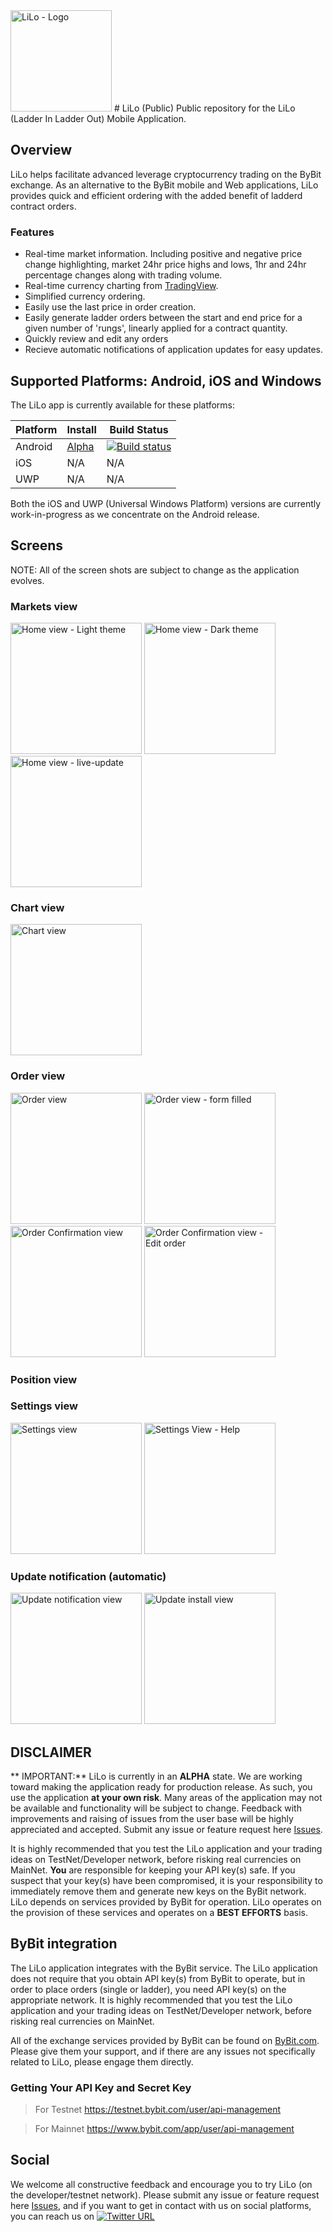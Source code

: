 <img src="Screenshots/launcher_foreground.png" width="162" Title="LiLo - Logo" />
# LiLo (Public) 
Public repository for the LiLo (Ladder In Ladder Out) Mobile Application.

## Overview
LiLo helps facilitate advanced leverage cryptocurrency trading on the ByBit exchange. As an alternative to the ByBit mobile and Web applications, LiLo provides quick and efficient ordering with the added benefit of ladderd contract orders.

### Features
- Real-time market information. Including positive and negative price change highlighting, market 24hr price highs and lows, 1hr and 24hr percentage changes along with trading volume.
- Real-time currency charting from [TradingView](https://uk.tradingview.com/).
- Simplified currency ordering.
- Easily use the last price in order creation.
- Easily generate ladder orders between the start and end price for a given number of 'rungs', linearly applied for a contract quantity.
- Quickly review and edit any orders
- Recieve automatic notifications of application updates for easy updates.

## Supported Platforms: Android, iOS and Windows

The LiLo app is currently available for these platforms:

| Platform | Install | Build Status |
| -------- | ------- | ------------ |
| Android  | [Alpha](https://tinyurl.com/LiLoApp) | [![Build status](https://build.appcenter.ms/v0.1/apps/c414af6f-de0a-40d7-b5b6-5470d4734714/branches/1.0.1/badge)](https://appcenter.ms) |
| iOS      | N/A        | N/A       |
| UWP      | N/A        | N/A       |

Both the iOS and UWP (Universal Windows Platform) versions are currently work-in-progress as we concentrate on the Android release.

## Screens
NOTE: All of the screen shots are subject to change as the application evolves.

### Markets view
<img src="Screenshots/10.png" width="210" Title="Home view - Light theme" /> <img src="Screenshots/15.png" width="210" Title="Home view - Dark theme" /> <img src="Screenshots/16.png" width="210" Title="Home view - live-update" />

### Chart view
<img src="Screenshots/20.png" width="210" Title="Chart view" /> 

### Order view
<img src="Screenshots/30.png" width="210" Title="Order view" /> <img src="Screenshots/31.png" width="210" Title="Order view - form filled" /> <img src="Screenshots/35.png" width="210" Title="Order Confirmation view" />  <img src="Screenshots/36.png" width="210" Title="Order Confirmation view - Edit order" /> 

### Position view

### Settings view
<img src="Screenshots/50.png" width="210" Title="Settings view" /> <img src="Screenshots/54.png" width="210" Title="Settings View - Help" /> 

### Update notification (automatic)
<img src="Screenshots/60.png" width="210" Title="Update notification view" /> <img src="Screenshots/61.png" width="210" Title="Update install view" /> 

## DISCLAIMER

** IMPORTANT:** LiLo is currently in an **ALPHA** state. We are working toward making the application ready for production release. As such, you use the application **at your own risk**.  Many areas of the application may not be available and functionality will be subject to change.  Feedback with improvements and raising of issues from the user base will be highly appreciated and accepted.  Submit any issue or feature request here [Issues](https://github.com/GeorgeLeithead/LiLo_Public/issues).

It is highly recommended that you test the LiLo application and your trading ideas on TestNet/Developer network, before risking real currencies on MainNet.
**You** are responsible for keeping your API key(s) safe. If you suspect that your key(s) have been compromised, it is your responsibility to immediately remove them and generate new keys on the ByBit network.
LiLo depends on services provided by ByBit for operation.  LiLo operates on the provision of these services and operates on a **BEST EFFORTS** basis.

## ByBit integration
The LiLo application integrates with the ByBit service.  The LiLo application does not require that you obtain API key(s) from ByBit to operate, but in order to place orders (single or ladder), you need API key(s) on the appropriate network.
It is highly recommended that you test the LiLo application and your trading ideas on TestNet/Developer network, before risking real currencies on MainNet.

All of the exchange services provided by ByBit can be found on [ByBit.com](https://www.bybit.com/).  Please give them your support, and if there are any issues not specifically related to LiLo, please engage them directly.

### Getting Your API Key and Secret Key

> For Testnet
https://testnet.bybit.com/user/api-management

> For Mainnet
https://www.bybit.com/app/user/api-management

## Social
We welcome all constructive feedback and encourage you to try LiLo (on the developer/testnet network).  Please submit any issue or feature request here [Issues](https://github.com/GeorgeLeithead/LiLo_Public/issues), and if you want to get in contact with us on social platforms, you can reach us on [![Twitter URL](https://img.shields.io/twitter/url/https/twitter.com/LiLoMobileApp.svg?style=social&label=Follow%20%40LiLoMobileApp)](https://twitter.com/LiLoMobileApp)